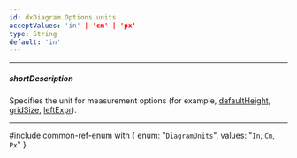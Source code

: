 ```yaml
---
id: dxDiagram.Options.units
acceptValues: 'in' | 'cm' | 'px'
type: String
default: 'in'
---
```

---
##### shortDescription
Specifies the unit for measurement options (for example, [defaultHeight](/api-reference/10%20UI%20Widgets/dxDiagram/1%20Configuration/customShapes/defaultHeight.md '/Documentation/ApiReference/UI_Widgets/dxDiagram/Configuration/customShapes/#defaultHeight'), [gridSize](/api-reference/10%20UI%20Widgets/dxDiagram/1%20Configuration/gridSize '/Documentation/ApiReference/UI_Widgets/dxDiagram/Configuration/gridSize/'), [leftExpr](/api-reference/10%20UI%20Widgets/dxDiagram/1%20Configuration/nodes/leftExpr.md '/Documentation/ApiReference/UI_Widgets/dxDiagram/Configuration/nodes/#leftExpr')).

---
#include common-ref-enum with {
    enum: "`DiagramUnits`",
    values: "`In`, `Cm`, `Px`"
}